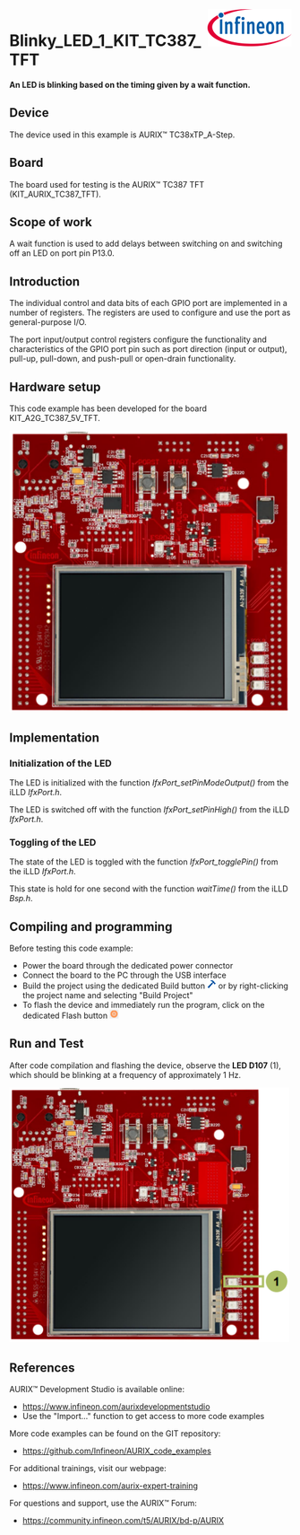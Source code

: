 <img src="./Images/IFX_LOGO_600.gif" align="right" width="150" />  

# Blinky_LED_1_KIT_TC387_TFT
**An LED is blinking based on the timing given by a wait function.**  

## Device  
The device used in this example is AURIX&trade; TC38xTP_A-Step.

## Board  
The board used for testing is the AURIX&trade; TC387 TFT (KIT_AURIX_TC387_TFT).

## Scope of work  
A wait function is used to add delays between switching on and switching off an LED on port pin P13.0.

## Introduction  
The individual control and data bits of each GPIO port are implemented in a number of registers. The registers are used to configure and use the port as general-purpose I/O.

The port input/output control registers configure the functionality and characteristics of the GPIO port pin such as port direction (input or output), pull-up, pull-down, and push-pull or open-drain functionality.

## Hardware setup  
This code example has been developed for the board KIT_A2G_TC387_5V_TFT.

<img src="./Images/TFT_TCxx7_V1_Top.png" width="500" />  

## Implementation  

### Initialization of the LED

The LED is initialized with the function *IfxPort_setPinModeOutput()* from the iLLD *IfxPort.h*.

The LED is switched off with the function *IfxPort_setPinHigh()* from the iLLD *IfxPort.h*.

### Toggling of the LED

The state of the LED is toggled with the function *IfxPort_togglePin()* from the iLLD *IfxPort.h*.

This state is hold for one second with the function *waitTime()* from the iLLD *Bsp.h*.

## Compiling and programming  
Before testing this code example:  
- Power the board through the dedicated power connector
- Connect the board to the PC through the USB interface  
- Build the project using the dedicated Build button <img src="./Images/build_activeproj.gif" /> or by right-clicking the project name and selecting "Build Project"  
- To flash the device and immediately run the program, click on the dedicated Flash button <img src="./Images/Widget_Flash.png" width="16"/>

## Run and Test   

After code compilation and flashing the device, observe the **LED D107** (1), which should be blinking at a frequency of approximately 1 Hz.

<img src="./Images/TFT_TCxx7_V1_Top_Blinky.png" width="500" />  

## References  

AURIX&trade; Development Studio is available online:  
- <https://www.infineon.com/aurixdevelopmentstudio>  
- Use the "Import..." function to get access to more code examples  

More code examples can be found on the GIT repository:  
- <https://github.com/Infineon/AURIX_code_examples>  

For additional trainings, visit our webpage:  
- <https://www.infineon.com/aurix-expert-training>  

For questions and support, use the AURIX&trade; Forum:  
- <https://community.infineon.com/t5/AURIX/bd-p/AURIX>  